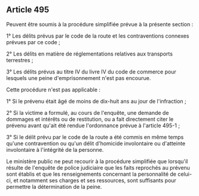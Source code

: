 Article 495
----
Peuvent être soumis à la procédure simplifiée prévue à la présente section :

1° Les délits prévus par le code de la route et les contraventions connexes
prévues par ce code ;

2° Les délits en matière de réglementations relatives aux transports terrestres
;

3° Les délits prévus au titre IV du livre IV du code de commerce pour lesquels
une peine d'emprisonnement n'est pas encourue.

Cette procédure n'est pas applicable :

1° Si le prévenu était âgé de moins de dix-huit ans au jour de l'infraction ;

2° Si la victime a formulé, au cours de l'enquête, une demande de dommages et
intérêts ou de restitution, ou a fait directement citer le prévenu avant qu'ait
été rendue l'ordonnance prévue à l'article 495-1 ;

3° Si le délit prévu par le code de la route a été commis en même temps qu'une
contravention ou qu'un délit d'homicide involontaire ou d'atteinte involontaire
à l'intégrité de la personne.

Le ministère public ne peut recourir à la procédure simplifiée que lorsqu'il
résulte de l'enquête de police judiciaire que les faits reprochés au prévenu
sont établis et que les renseignements concernant la personnalité de celui-ci,
et notamment ses charges et ses ressources, sont suffisants pour permettre la
détermination de la peine.
